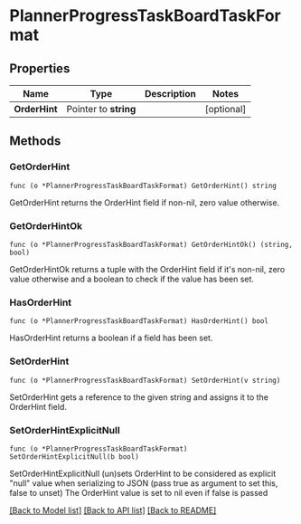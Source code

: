 # PlannerProgressTaskBoardTaskFormat

## Properties

Name | Type | Description | Notes
------------ | ------------- | ------------- | -------------
**OrderHint** | Pointer to **string** |  | [optional] 

## Methods

### GetOrderHint

`func (o *PlannerProgressTaskBoardTaskFormat) GetOrderHint() string`

GetOrderHint returns the OrderHint field if non-nil, zero value otherwise.

### GetOrderHintOk

`func (o *PlannerProgressTaskBoardTaskFormat) GetOrderHintOk() (string, bool)`

GetOrderHintOk returns a tuple with the OrderHint field if it's non-nil, zero value otherwise
and a boolean to check if the value has been set.

### HasOrderHint

`func (o *PlannerProgressTaskBoardTaskFormat) HasOrderHint() bool`

HasOrderHint returns a boolean if a field has been set.

### SetOrderHint

`func (o *PlannerProgressTaskBoardTaskFormat) SetOrderHint(v string)`

SetOrderHint gets a reference to the given string and assigns it to the OrderHint field.

### SetOrderHintExplicitNull

`func (o *PlannerProgressTaskBoardTaskFormat) SetOrderHintExplicitNull(b bool)`

SetOrderHintExplicitNull (un)sets OrderHint to be considered as explicit "null" value
when serializing to JSON (pass true as argument to set this, false to unset)
The OrderHint value is set to nil even if false is passed

[[Back to Model list]](../README.md#documentation-for-models) [[Back to API list]](../README.md#documentation-for-api-endpoints) [[Back to README]](../README.md)


